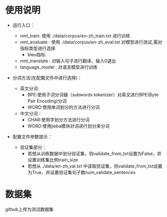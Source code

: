 # 使用说明

- 运行入口： 
    - nmt_train: 使用 ./data/corpus/en-zh_train.txt 进行训练
    - nmt_evaluate : 使用 ./data/corpus/en-zh_eval.txt 对模型进行测试,需对指标类型进行选择
        - bleu指标
    - nmt_translate : 对输入句子进行翻译，输入0退出
    - language_model : 对语言模型进行训练
    
- 分词方法(在配置文件中进行选择)：
    - 英文分词:
        - BPE:使用子词分词器（subwords tokenizer）对英文进行BPE(Byte Pair Encoding)分词
        - WORD:使用单词划分的方法进行分词
    - 中文分词：
        - CHAR:使用字划分方法进行分词
        - WORD:使用jieba模块对词进行划分来分词

- 配置文件参数提示：
    - 验证集部分：
        - 若想从训练数据中划分验证集，则validate_from_txt设置为False，并设置训练集比例train_size
        - 若想从 ./data/en-zh_val.txt 中读取验证集，则validate_from_txt设置为True，并设置验证集句子数num_validate_sentences


# 数据集

github上传为测试数据集